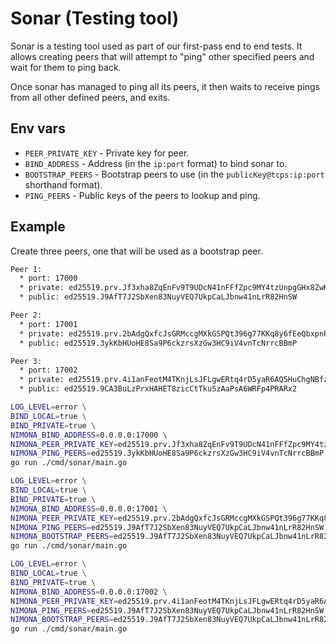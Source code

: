 # Sonar (Testing tool)

Sonar is a testing tool used as part of our first-pass end to end tests.
It allows creating peers that will attempt to "ping" other specified
peers and wait for them to ping back.

Once sonar has managed to ping all its peers, it then waits to receive pings
from all other defined peers, and exits.

## Env vars

* `PEER_PRIVATE_KEY` - Private key for peer.
* `BIND_ADDRESS` - Address (in the `ip:port` format) to bind sonar to.
* `BOOTSTRAP_PEERS` - Bootstrap peers to use (in the `publicKey@tcps:ip:port`
  shorthand format).
* `PING_PEERS` - Public keys of the peers to lookup and ping.

## Example

Create three peers, one that will be used as a bootstrap peer.

```txt
Peer 1:
  * port: 17000
  * private: ed25519.prv.Jf3xha8ZqEnFv9T9UDcN41nFFfZpc9MY4tzUnpgGHx8ZwKQ6uXX6PGY1nHLQAKhPiFtV4YEqMsCd5vjkdRyC5nJ
  * public: ed25519.J9AfT7J2SbXen83NuyVEQ7UkpCaLJbnw41nLrR82HnSW

Peer 2:
  * port: 17001
  * private: ed25519.prv.2bAdgQxfcJsGRMccgMXkGSPQt396g77KKq8y6fEeQbxpnPqS5Ujh1DXTNU539wW5ispS1McLyKjrJDsgxYKneyCZ
  * public: ed25519.3ykKbHUoHE8Sa9P6ckzrsXzGw3HC9iV4vnTcNrrcBBmP

Peer 3:
  * port: 17002
  * private: ed25519.prv.4i1anFeotM4TKnjLsJFLgwERtq4rD5yaR6AQ5HuChgNBfzrApXpQYA8WT83bMSc8CLj76LbJfdSKn3HiKmSpn25U
  * public: ed25519.9CA3BuLzPrxHAHET8zicCtTku5zAaPsA6WRFp4PRARx2
```

```sh
LOG_LEVEL=error \
BIND_LOCAL=true \
BIND_PRIVATE=true \
NIMONA_BIND_ADDRESS=0.0.0.0:17000 \
NIMONA_PEER_PRIVATE_KEY=ed25519.prv.Jf3xha8ZqEnFv9T9UDcN41nFFfZpc9MY4tzUnpgGHx8ZwKQ6uXX6PGY1nHLQAKhPiFtV4YEqMsCd5vjkdRyC5nJ \
NIMONA_PING_PEERS=ed25519.3ykKbHUoHE8Sa9P6ckzrsXzGw3HC9iV4vnTcNrrcBBmP,ed25519.9CA3BuLzPrxHAHET8zicCtTku5zAaPsA6WRFp4PRARx2 \
go run ./cmd/sonar/main.go
```

```sh
LOG_LEVEL=error \
BIND_LOCAL=true \
BIND_PRIVATE=true \
NIMONA_BIND_ADDRESS=0.0.0.0:17001 \
NIMONA_PEER_PRIVATE_KEY=ed25519.prv.2bAdgQxfcJsGRMccgMXkGSPQt396g77KKq8y6fEeQbxpnPqS5Ujh1DXTNU539wW5ispS1McLyKjrJDsgxYKneyCZ \
NIMONA_PING_PEERS=ed25519.J9AfT7J2SbXen83NuyVEQ7UkpCaLJbnw41nLrR82HnSW,ed25519.9CA3BuLzPrxHAHET8zicCtTku5zAaPsA6WRFp4PRARx2 \
NIMONA_BOOTSTRAP_PEERS=ed25519.J9AfT7J2SbXen83NuyVEQ7UkpCaLJbnw41nLrR82HnSW@tcps:0.0.0.0:17000 \
go run ./cmd/sonar/main.go
```

```sh
LOG_LEVEL=error \
BIND_LOCAL=true \
BIND_PRIVATE=true \
NIMONA_BIND_ADDRESS=0.0.0.0:17002 \
NIMONA_PEER_PRIVATE_KEY=ed25519.prv.4i1anFeotM4TKnjLsJFLgwERtq4rD5yaR6AQ5HuChgNBfzrApXpQYA8WT83bMSc8CLj76LbJfdSKn3HiKmSpn25U \
NIMONA_PING_PEERS=ed25519.J9AfT7J2SbXen83NuyVEQ7UkpCaLJbnw41nLrR82HnSW,ed25519.3ykKbHUoHE8Sa9P6ckzrsXzGw3HC9iV4vnTcNrrcBBmP \
NIMONA_BOOTSTRAP_PEERS=ed25519.J9AfT7J2SbXen83NuyVEQ7UkpCaLJbnw41nLrR82HnSW@tcps:0.0.0.0:17000 \
go run ./cmd/sonar/main.go
```
